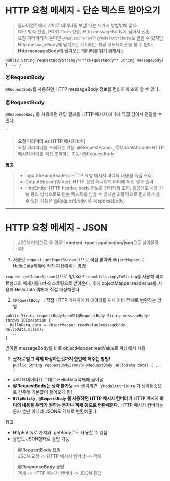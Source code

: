 # HTTP 요청 메세지 - 단순 텍스트 받아오기

> 클라이언트에서 서버로 데이터를 보낼 때는 세가지 방법밖에 없다.   
> GET 방식 전송, POST form 전송, Http messageBody에 담아서 전송.   
> 요청 파라미터가 온다면 `@RequestParam`과 `@ModelAttribute`로 받을 수 있지만 Http messageBody에 담겨오는 데이터는 해당 애노테이션을 쓸 수 없다.   
> **Http messageBody에 담겨오는 데이터를 읽기 위해서는**   

`public String requestBodyStringV4(**@RequestBody** String messageBody) { ... }`

### @RequestBody ###
`@RequestBody`를 사용하면 HTTP messageBody 정보를 편리하게 조회 할 수 있다.

### @RequestBody ###
`@ResponseBody` 를 사용하면 응답 결과를 HTTP 메시지 바디에 직접 담아서 전달할 수 있다.

`
> **요청 파라미터 vs HTTP 메시지 바디**  
> 요청 파라미터를 조회하는 기능: @RequestParam , @ModelAttribute 
> HTTP 메시지 바디를 직접 조회하는 기능: @RequestBody 
`



**참고**
> * InputStream(Reader): HTTP 요청 메시지 바디의 내용을 직접 조회
> * OutputStream(Writer): HTTP 응답 메시지의 바디에 직접 결과 출력
> * HttpEntity: HTTP header, body 정보를 편리하게 조회, 응답에도 사용 가능
등의 방식으로도 단순 텍스트를 받을 수 있지만 최종적으로 편리하게 쓸 수 있는 기능은 @RequestBody, @ResponseBody!


---------------------------------------------------------------------

# HTTP 요청 메세지 - JSON

> JSON 타입으로 올 경우!! **content-type : application/json**으로 날아올결우!!

1) 서블릿 `request.getInputStream()`으로 직접 받아와 `ObjectMapper`로 HelloData객체에 직접 파싱해주는 방법 

  `request.getInputStream()`으로 받아와 `StreamUtils.copyToString`를 사용해 바이트형태의 메세지를 utf-8 스트링으로 받아온다. 후에 objectMapper.readValue를 사용해 HelloData 객체에 직접 파싱해준다. 
  
  
2) `@RequestBody ` : 직접 HTTP 메세지에서 데이터를 꺼내 자바 객체로 변환하는 방법


```
public String requestBodyJsonV2(@RequestBody String messageBody) throws IOException {   
  HelloData data = objectMapper.readValue(messageBody, HelloData.class);    
  ...   
}
```   
받아온 messageBody를 바로 objectMapper.readValue로 파싱해서 사용

3)  **문자로 받고 객체 파싱하는것까지 한번에 해주는 방법!**   
   `
   public String requestBodyJsonV3(@RequestBody HelloData data) { ... }
   `
   * JSON 데이터가 그대로 HelloData객체에 들어옴.
   * **@RequestBody는 생략 불가능** => 생락하면 ` @ModelAttribute` 가 생략된것으로 간주해 기본값이 들어오게 됨!
   * **`HttpEntity` , `@RequestBody` 를 사용하면 HTTP 메시지 컨버터가 HTTP 메시지 바디의 내용을 우리가 원하는 문자나 객체 등으로 변환해준다.** HTTP 메시지 컨버터는 문자 뿐만 아니라 JSON도 객체로 변환해준다.


참고
* HttpEntity로 가져와 .getBody로도 사용할 수 있음
* 응답도 JSON형태로 응답 가능

> **@RequestBody 요청**   
> JSON 요청 -> HTTP 메시지 컨버터 -> 객체    

> **@ResponseBody 응답**    
> 객체 -> HTTP 메시지 컨버터 -> JSON 응답   
